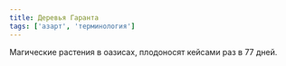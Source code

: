 ```yaml
---
title: Деревья Гаранта
tags: ['азарт', 'терминология']
---
```


Магические растения в оазисах, плодоносят кейсами раз в 77 дней.
